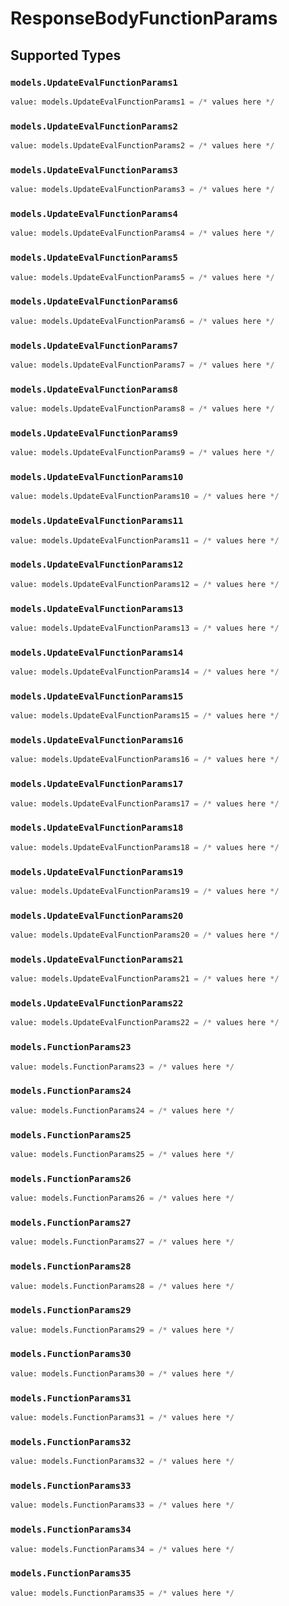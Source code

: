 # ResponseBodyFunctionParams


## Supported Types

### `models.UpdateEvalFunctionParams1`

```python
value: models.UpdateEvalFunctionParams1 = /* values here */
```

### `models.UpdateEvalFunctionParams2`

```python
value: models.UpdateEvalFunctionParams2 = /* values here */
```

### `models.UpdateEvalFunctionParams3`

```python
value: models.UpdateEvalFunctionParams3 = /* values here */
```

### `models.UpdateEvalFunctionParams4`

```python
value: models.UpdateEvalFunctionParams4 = /* values here */
```

### `models.UpdateEvalFunctionParams5`

```python
value: models.UpdateEvalFunctionParams5 = /* values here */
```

### `models.UpdateEvalFunctionParams6`

```python
value: models.UpdateEvalFunctionParams6 = /* values here */
```

### `models.UpdateEvalFunctionParams7`

```python
value: models.UpdateEvalFunctionParams7 = /* values here */
```

### `models.UpdateEvalFunctionParams8`

```python
value: models.UpdateEvalFunctionParams8 = /* values here */
```

### `models.UpdateEvalFunctionParams9`

```python
value: models.UpdateEvalFunctionParams9 = /* values here */
```

### `models.UpdateEvalFunctionParams10`

```python
value: models.UpdateEvalFunctionParams10 = /* values here */
```

### `models.UpdateEvalFunctionParams11`

```python
value: models.UpdateEvalFunctionParams11 = /* values here */
```

### `models.UpdateEvalFunctionParams12`

```python
value: models.UpdateEvalFunctionParams12 = /* values here */
```

### `models.UpdateEvalFunctionParams13`

```python
value: models.UpdateEvalFunctionParams13 = /* values here */
```

### `models.UpdateEvalFunctionParams14`

```python
value: models.UpdateEvalFunctionParams14 = /* values here */
```

### `models.UpdateEvalFunctionParams15`

```python
value: models.UpdateEvalFunctionParams15 = /* values here */
```

### `models.UpdateEvalFunctionParams16`

```python
value: models.UpdateEvalFunctionParams16 = /* values here */
```

### `models.UpdateEvalFunctionParams17`

```python
value: models.UpdateEvalFunctionParams17 = /* values here */
```

### `models.UpdateEvalFunctionParams18`

```python
value: models.UpdateEvalFunctionParams18 = /* values here */
```

### `models.UpdateEvalFunctionParams19`

```python
value: models.UpdateEvalFunctionParams19 = /* values here */
```

### `models.UpdateEvalFunctionParams20`

```python
value: models.UpdateEvalFunctionParams20 = /* values here */
```

### `models.UpdateEvalFunctionParams21`

```python
value: models.UpdateEvalFunctionParams21 = /* values here */
```

### `models.UpdateEvalFunctionParams22`

```python
value: models.UpdateEvalFunctionParams22 = /* values here */
```

### `models.FunctionParams23`

```python
value: models.FunctionParams23 = /* values here */
```

### `models.FunctionParams24`

```python
value: models.FunctionParams24 = /* values here */
```

### `models.FunctionParams25`

```python
value: models.FunctionParams25 = /* values here */
```

### `models.FunctionParams26`

```python
value: models.FunctionParams26 = /* values here */
```

### `models.FunctionParams27`

```python
value: models.FunctionParams27 = /* values here */
```

### `models.FunctionParams28`

```python
value: models.FunctionParams28 = /* values here */
```

### `models.FunctionParams29`

```python
value: models.FunctionParams29 = /* values here */
```

### `models.FunctionParams30`

```python
value: models.FunctionParams30 = /* values here */
```

### `models.FunctionParams31`

```python
value: models.FunctionParams31 = /* values here */
```

### `models.FunctionParams32`

```python
value: models.FunctionParams32 = /* values here */
```

### `models.FunctionParams33`

```python
value: models.FunctionParams33 = /* values here */
```

### `models.FunctionParams34`

```python
value: models.FunctionParams34 = /* values here */
```

### `models.FunctionParams35`

```python
value: models.FunctionParams35 = /* values here */
```

